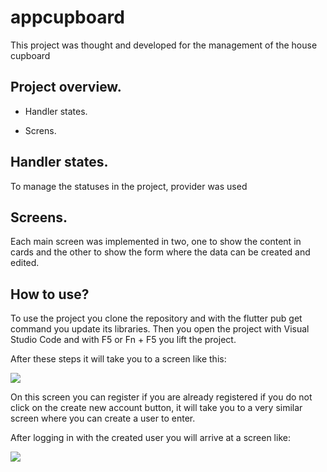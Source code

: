 # appcupboard

This project was thought and developed for the management of the house cupboard

## Project overview.

- Handler states.

- Screns.

## Handler states.

To manage the statuses in the project, provider was used

## Screens.

Each main screen was implemented in two, one to show the content in cards and the other to show the form where the data can be created and edited.

## How to use?

To use the project you clone the repository and with the flutter pub get command you update its libraries. Then you open the project with Visual Studio Code and with F5 or Fn + F5 you lift the project.

After these steps it will take you to a screen like this:

![](/login.jpg)

On this screen you can register if you are already registered if you do not click on the create new account button, it will take you to a very similar screen where you can create a user to enter.

After logging in with the created user you will arrive at a screen like:

![](/home.png)

